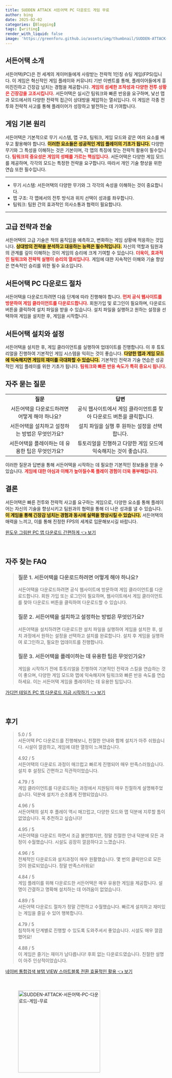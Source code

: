 ```yaml
---
title: SUDDEN ATTACK 서든어택 PC 다운로드 게임 무료
author: bing
date: 2025-02-02
categories: [Blogging]
tags: [writing]
render_with_liquid: false
image: 'https://greenforu.github.io/assets/img/thumbnail/SUDDEN-ATTACK-서든어택-PC-다운로드-게임-무료.webp'
---
```



<h2 id="서든어택-소개">서든어택 소개</h2>

<p>서든어택(PC)은 전 세계의 게이머들에게 사랑받는 전략적 1인칭 슈팅 게임(FPS)입니다. 이 게임은 혁신적인 게임 플레이와 커뮤니티 기반 이벤트를 통해, 플레이어들에게 흥미진진하고 긴장감 넘치는 경험을 제공합니다. <b><span style="color: #ee2323;">게임의 섬세한 조작성과 다양한 전투 상황은 긴장감을 고조시킵니다.</span></b> 서든어택은 실시간 팀워크와 빠른 반응을 요구하며, 낯선 맵과 모드에서의 다양한 전략적 접근이 상대방을 제압하는 열쇠입니다. 이 게임은 각종 전투와 전략적 사고를 통해 플레이어가 성장하고 발전하는 데 기여합니다.</p>

<h2 id="게임-기본-원리">게임 기본 원리</h2>

<p>서든어택은 기본적으로 무기 시스템, 맵 구조, 팀워크, 게임 모드와 같은 여러 요소를 배우고 활용해야 합니다. <b><span style="background-color: #ffe066;">이러한 요소들은 성공적인 게임 플레이의 기초가 됩니다.</span></b> 다양한 무기와 그 특성을 이해하는 것은 기본이며, 각 맵의 특징에 맞는 전략적 활용이 필수입니다. <b><span style="color: #ee2323;">팀워크의 중요성은 게임의 성패를 가르는 핵심입니다.</span></b> 서든어택은 다양한 게임 모드를 제공하며, 각각의 모드는 특정한 전략을 요구합니다. 따라서 개인 기술 향상을 위한 연습 또한 필수입니다.</p>

<hr />

<ul>
    <li>무기 시스템: 서든어택의 다양한 무기와 그 각각의 속성을 이해하는 것이 중요합니다.</li>
    <li>맵 구조: 각 맵에서의 전투 방식과 위치 선택이 성과를 좌우합니다.</li>
    <li>팀워크: 팀원 간의 효과적인 의사소통과 협력이 필요합니다.</li>
</ul>

<hr />

<h2 id="고급-전략-전술">고급 전략과 전술</h2>

<p>서든어택의 고급 기술은 적의 움직임을 예측하고, 변화하는 게임 상황에 적응하는 것입니다. <b><span style="background-color: #ffe066;">상대방의 전략을 분석하고 대응하는 능력은 필수적입니다.</span></b> 자신의 역할과 팀원과의 관계를 깊이 이해하는 것이 게임의 승리에 크게 기여할 수 있습니다. <b><span style="color: #ee2323;">더욱이, 효과적인 팀워크와 전략적 실행이 승리의 열쇠입니다.</span></b> 게임에 대한 지속적인 이해와 기술 향상은 연속적인 승리를 위한 필수 요소입니다.</p>

<h2 id="pc-다운로드-절차">서든어택 PC 다운로드 절차</h2>

<p>서든어택을 다운로드하려면 다음 단계에 따라 진행해야 합니다. <b><span style="color: #ee2323;">먼저 공식 웹사이트를 방문하여 게임 클라이언트를 다운로드합니다.</span></b> 회원가입 및 로그인이 필요하며, 다운로드 버튼을 클릭하여 설치 파일을 받을 수 있습니다. 설치 파일을 실행하고 원하는 설정을 선택하여 게임을 설치한 후, 게임을 시작합니다.</p>

<h2 id="설치와-설정">서든어택 설치와 설정</h2>

<p>서든어택을 설치한 후, 게임 클라이언트를 실행하여 업데이트를 진행합니다. 이 후 튜토리얼을 진행하여 기본적인 게임 시스템을 익히는 것이 좋습니다. <b><span style="background-color: #ffe066;">다양한 맵과 게임 모드에 익숙해지면 게임의 재미를 극대화할 수 있습니다.</span></b> 기본적인 전략과 기술 연습은 성공적인 게임 플레이를 위한 기초가 됩니다. <b><span style="color: #ee2323;">팀워크와 빠른 반응 속도가 특히 중요시 됩니다.</span></b></p>

<h2 id="자주-묻는-질문">자주 묻는 질문</h2>

<table>
    <tr>
        <td style="text-align: center; height: 17px;"><b>질문</b></td>
        <td style="text-align: center; height: 17px;"><b>답변</b></td>
    </tr>
    <tr>
        <td style="text-align: center; height: 17px;">서든어택을 다운로드하려면 어떻게 해야 하나요?</td>
        <td style="text-align: center; height: 17px;">공식 웹사이트에서 게임 클라이언트를 찾아 다운로드 버튼을 클릭합니다.</td>
    </tr>
    <tr>
        <td style="text-align: center; height: 17px;">서든어택을 설치하고 설정하는 방법은 무엇인가요?</td>
        <td style="text-align: center; height: 17px;">설치 파일을 실행 후 원하는 설정을 선택합니다.</td>
    </tr>
    <tr>
        <td style="text-align: center; height: 17px;">서든어택을 플레이하는 데 유용한 팁은 무엇인가요?</td>
        <td style="text-align: center; height: 17px;">튜토리얼을 진행하고 다양한 게임 모드에 익숙해지는 것이 좋습니다.</td>
    </tr>
</table>

<p>이러한 질문과 답변을 통해 서든어택을 시작하는 데 필요한 기본적인 정보들을 얻을 수 있습니다. <b><span style="color: #ee2323;">게임에 대한 야심과 이해가 높아질수록 플레이 경험이 더욱 풍부해집니다.</span></b></p>

<h2 id="결론">결론</h2>

<p>서든어택은 빠른 전투와 전략적 사고를 요구하는 게임으로, 다양한 요소를 통해 플레이어는 자신의 기술을 향상시키고 팀원과의 협력을 통해 더 나은 성과를 낼 수 있습니다. <b><span style="background-color: #ffe066;">이 게임을 통해 긴장감 넘치는 경험과 동시에 실력을 향상시킬 수 있습니다.</span></b> 서든어택의 매력을 느끼고, 이를 통해 진정한 FPS의 세계로 입문해보시길 바랍니다.</p>


<p><a class="click-button" title="윈도우 그림판 PC 앱 다운로드 간편하게" href="https://greenforu.github.io/posts/%EC%9C%88%EB%8F%84%EC%9A%B0-%EA%B7%B8%EB%A6%BC%ED%8C%90-PC-%EC%95%B1-%EB%8B%A4%EC%9A%B4%EB%A1%9C%EB%93%9C-%EA%B0%84%ED%8E%B8%ED%95%98%EA%B2%8C/" rel="dofollow">윈도우 그림판 PC 앱 다운로드 간편하게 👈 보기</a></p><br>
<h2 id='자주_찾는_FAQ'>자주 찾는 FAQ</h2>
<div itemscope="" itemtype="https://schema.org/FAQPage"> 
<blockquote> 
<div itemscope="" itemprop="mainEntity" itemtype="https://schema.org/Question"> 
<h3 itemprop="name">질문 1. 서든어택을 다운로드하려면 어떻게 해야 하나요?</h3> 
<div itemscope="" itemprop="acceptedAnswer" itemtype="https://schema.org/Answer"> 
<span itemprop="text"> 
<p>서든어택을 다운로드하려면 공식 웹사이트에 방문하여 게임 클라이언트를 다운로드합니다. 회원 가입 또는 로그인이 필요하며, 웹사이트에서 게임 클라이언트를 찾아 다운로드 버튼을 클릭하여 다운로드할 수 있습니다.</p> 
</span> 
</div> 
</div> 
<div itemscope="" itemprop="mainEntity" itemtype="https://schema.org/Question"> 
<h3 itemprop="name">질문 2. 서든어택을 설치하고 설정하는 방법은 무엇인가요?</h3> 
<div itemscope="" itemprop="acceptedAnswer" itemtype="https://schema.org/Answer"> 
<span itemprop="text"> 
<p>서든어택을 설치하려면 다운로드한 설치 파일을 실행하여 게임을 설치한 후, 설치 과정에서 원하는 설정을 선택하고 설치를 완료합니다. 설치 후 게임을 실행하여 로그인하고, 필요한 업데이트를 진행합니다.</p> 
</span> 
</div> 
</div> 
<div itemscope="" itemprop="mainEntity" itemtype="https://schema.org/Question"> 
<h3 itemprop="name">질문 3. 서든어택을 플레이하는 데 유용한 팁은 무엇인가요?</h3> 
<div itemscope="" itemprop="acceptedAnswer" itemtype="https://schema.org/Answer"> 
<span itemprop="text"> 
<p>게임을 시작하기 전에 튜토리얼을 진행하여 기본적인 전략과 스킬을 연습하는 것이 좋으며, 다양한 게임 모드와 맵에 익숙해지며 팀워크와 빠른 반응 속도를 연습하세요. 이는 서든어택 게임을 플레이하는 데 유용한 팁입니다.</p> 
</span> 
</div> 
</div> 
</blockquote> 
</div>
<p><a class="click-button" title="가디언 테일즈 PC 앱 다운로드 지금 시작하기" href="https://greenforu.github.io/posts/%EA%B0%80%EB%94%94%EC%96%B8-%ED%85%8C%EC%9D%BC%EC%A6%88-PC-%EC%95%B1-%EB%8B%A4%EC%9A%B4%EB%A1%9C%EB%93%9C-%EC%A7%80%EA%B8%88-%EC%8B%9C%EC%9E%91%ED%95%98%EA%B8%B0/" rel="dofollow">가디언 테일즈 PC 앱 다운로드 지금 시작하기 👈 보기</a></p><br>
<h2 id='후기'>후기</h2>
<div itemscope itemtype="https://schema.org/Product">
  <blockquote>
  <div itemprop="review" itemscope itemtype="https://schema.org/Review">
      <div itemprop="reviewRating" itemscope itemtype="https://schema.org/Rating"> <span itemprop="ratingValue">5.0</span> / <span itemprop="bestRating">5</span> </div>
      <span itemprop="reviewBody">서든어택 PC 다운로드를 진행해보니, 친절한 안내와 함께 설치가 아주 쉬웠습니다. 시설이 깔끔하고, 게임에 대한 열정이 느껴졌습니다.</span>
  </div>
  <br>
  <div itemprop="review" itemscope itemtype="https://schema.org/Review">
      <div itemprop="reviewRating" itemscope itemtype="https://schema.org/Rating"> <span itemprop="ratingValue">4.92</span> / <span itemprop="bestRating">5</span> </div>
      <span itemprop="reviewBody">서든어택의 다운로드 과정이 매끄럽고 빠르게 진행되어 매우 만족스러웠습니다. 설치 후 설정도 간편하고 직관적이었습니다.</span>
  </div>
  <br>
  <div itemprop="review" itemscope itemtype="https://schema.org/Review">
      <div itemprop="reviewRating" itemscope itemtype="https://schema.org/Rating"> <span itemprop="ratingValue">4.79</span> / <span itemprop="bestRating">5</span> </div>
      <span itemprop="reviewBody">게임 클라이언트를 다운로드하는 과정에서 지원팀이 매우 친절하게 설명해주었습니다. 덕분에 설치가 순조롭게 진행되었습니다.</span>
  </div>
  <br>
  <div itemprop="review" itemscope itemtype="https://schema.org/Review">
      <div itemprop="reviewRating" itemscope itemtype="https://schema.org/Rating"> <span itemprop="ratingValue">4.96</span> / <span itemprop="bestRating">5</span> </div>
      <span itemprop="reviewBody">서든어택의 설치 후 플레이 역시 매끄럽고, 다양한 모드와 맵 덕분에 지루할 틈이 없었습니다. 꼭 추천하고 싶습니다!</span>
  </div>
  <br>
  <div itemprop="review" itemscope itemtype="https://schema.org/Review">
      <div itemprop="reviewRating" itemscope itemtype="https://schema.org/Rating"> <span itemprop="ratingValue">4.95</span> / <span itemprop="bestRating">5</span> </div>
      <span itemprop="reviewBody">서든어택을 다운로드 하면서 조금 불안했지만, 정말 친절한 안내 덕분에 모든 과정이 수월했습니다. 시설도 굉장히 깔끔하다고 느꼈습니다.</span>
  </div>
  <br>
  <div itemprop="review" itemscope itemtype="https://schema.org/Review">
      <div itemprop="reviewRating" itemscope itemtype="https://schema.org/Rating"> <span itemprop="ratingValue">4.96</span> / <span itemprop="bestRating">5</span> </div>
      <span itemprop="reviewBody">전체적인 다운로드와 설치과정이 매우 원활했습니다. 몇 번의 클릭만으로 모든 것이 완료되었습니다. 정말 만족스러워요!</span>
  </div>
  <br>
  <div itemprop="review" itemscope itemtype="https://schema.org/Review">
      <div itemprop="reviewRating" itemscope itemtype="https://schema.org/Rating"> <span itemprop="ratingValue">4.84</span> / <span itemprop="bestRating">5</span> </div>
      <span itemprop="reviewBody">게임 플레이를 위해 다운로드한 서든어택은 매우 유용한 게임을 제공합니다. 설명이 간결하고 명확해 설치하는 데 어려움이 없었습니다.</span>
  </div>
  <br>
  <div itemprop="review" itemscope itemtype="https://schema.org/Review">
      <div itemprop="reviewRating" itemscope itemtype="https://schema.org/Rating"> <span itemprop="ratingValue">4.89</span> / <span itemprop="bestRating">5</span> </div>
      <span itemprop="reviewBody">서든어택 다운로드 절차가 정말 간편하고 수월했습니다. 빠르게 설치하고 재미있는 게임을 즐길 수 있어 행복합니다.</span>
  </div>
  <br>
  <div itemprop="review" itemscope itemtype="https://schema.org/Review">
      <div itemprop="reviewRating" itemscope itemtype="https://schema.org/Rating"> <span itemprop="ratingValue">4.79</span> / <span itemprop="bestRating">5</span> </div>
      <span itemprop="reviewBody">침착하게 단계별로 진행할 수 있도록 도와주셔서 좋았습니다. 시설도 매우 깔끔했어요!</span>
  </div>
  <br>
  <div itemprop="review" itemscope itemtype="https://schema.org/Review">
      <div itemprop="reviewRating" itemscope itemtype="https://schema.org/Rating"> <span itemprop="ratingValue">4.88</span> / <span itemprop="bestRating">5</span> </div>
      <span itemprop="reviewBody">이 게임은 즐기는 재미가 남다릅니다! 후회 없는 다운로드였습니다. 친절한 설명이 아주 인상적이었습니다.</span>
  </div>
  </blockquote>
</div>
<p><a class="click-button" title="네이버 통합검색 뷰탭 VIEW 스마트블록 전환 효율적인 활용" href="https://greenforu.github.io/posts/%EB%84%A4%EC%9D%B4%EB%B2%84-%ED%86%B5%ED%95%A9%EA%B2%80%EC%83%89-%EB%B7%B0%ED%83%AD-VIEW-%EC%8A%A4%EB%A7%88%ED%8A%B8%EB%B8%94%EB%A1%9D-%EC%A0%84%ED%99%98-%ED%9A%A8%EC%9C%A8%EC%A0%81%EC%9D%B8-%ED%99%9C%EC%9A%A9/" rel="dofollow">네이버 통합검색 뷰탭 VIEW 스마트블록 전환 효율적인 활용 👈 보기</a></p><br>
<figure class="image"><img src="https://greenforu.github.io/assets/img/thumbnail/SUDDEN-ATTACK-서든어택-PC-다운로드-게임-무료.webp" alt="SUDDEN-ATTACK-서든어택-PC-다운로드-게임-무료" width="256" height="256"></figure>